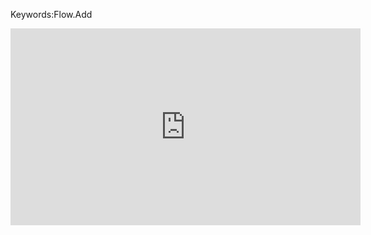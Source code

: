 ﻿Keywords:Flow.Add<controllerType>
<iframe width="560" height="315" src="https://www.youtube.com/embed/tzi52IyhR1Y" frameborder="0" allowfullscreen></iframe>